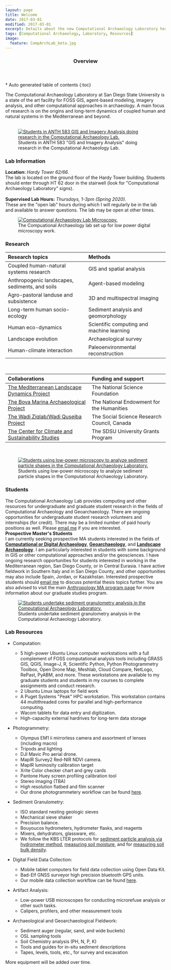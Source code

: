 ```yaml
---
layout: page
title: Welcome
date: 2017-03-01
modified: 2017-03-01
excerpt: Details about the new Computational Archaeology Laboratory here at San Diego State University.
tags: [Computational Archaeology, Laboratory, Resources]
image:
  feature: CompArchLab_beta.jpg
---
```


<section id="table-of-contents" class="toc">
  <header>
    <h3>Overview</h3>
  </header>
<div id="drawer" markdown="1">
*  Auto generated table of contents
{:toc}
</div>
</section><!-- /#table-of-contents -->

The Computational Archaeology Laboratory at San Diego State University is a state of the art facility for FOSS GIS, agent-based modeling, imagery analysis, and other computational approaches in archaeology. A main focus of research is on the origins and long-term dynamics of coupled human and natural systems in the Mediterranean and beyond. 
<br><br>

<figure>
	<a href="/images/CompArch_Students.jpg"><img src="/images/CompArch_Students.jpg" alt="Students in ANTH 583 GIS and Imagery Analysis doing research in the Computational Archaeology Lab."></a>
	<figcaption>Students in ANTH 583 "GIS and Imagery Analysis" doing research in the Computational Archaeology Lab.</figcaption>
</figure>


### Lab Information

**Location:** *Hardy Tower 62/66.* 
<br>
The lab is located on the ground floor of the Hardy Tower building. Students should enter through HT 62 door in the stairwell (look for "Computational Archaeology Laboratory" signs).
<br>
<br>
**Supervised Lab Hours:** *Thursdays, 1-3pm (Spring 2020).* 
<br>
These are the "open lab" hours during which I will regularly be in the lab and available to answer questions. The lab may be open at other times.

<figure>
	<a href="/images/CompArch_equipment.jpg"><img src="/images/CompArch_equipment.jpg" alt="Computational Archaeology Lab Microscopy."></a>
	<figcaption>The Compuational Archaeology lab set up for low power digital microscopy work.</figcaption>
</figure>

### Research

|**Research topics**   | **Methods**   |
|:--|:--|
| Coupled human-natural systems research   | GIS and spatial analysis   |
| Anthropogenic landscapes, sediments, and soils   | Agent-based modeling   |
| Agro-pastoral landuse and subsistence | 3D and multispectral imaging |
| Long-term human socio-ecology | Sediment analysis and geomorphology |
| Human eco-dynamics |  Scientific computing and machine learning | 
| Landscape evolution | Archaeological survey | 
| Human-climate interaction | Paleoenvironmental reconstruction |

<br>

|**Collaborations**| **Funding and support**|
|:--|:--|
|[The Mediterranean Landscape Dynamics Project](http://medland.asu.edu)| The National Science Foundation |
| [The Bova Marina Archaeological Project](http://www.arch.cam.ac.uk/research/projects/bova-marina/) | The National Endowment for the Humanities |
| [The Wadi Ziqlab/Wadi Quseiba Project](http://homes.chass.utoronto.ca/%7Ebanning/Ziqlab/) | The Social Science Research Council, Canada |
| [The Center for Climate and Sustainability Studies](http://c2s2.sdsu.edu/) | The SDSU University Grants Program |

<br>

<figure>
	<a href="/images/SDSU_COMPARCH_Low_Power_Microscopy.jpg"><img src="/images/SDSU_COMPARCH_Low_Power_Microscopy.jpg" alt="Students using low-power microscopy to analyze sediment particle shapes in the Computational Archaeology Laboratory."></a>
	<figcaption>Students using low-power microscopy to analyze sediment particle shapes in the Computational Archaeology Laboratory.</figcaption>
</figure>

### Students

The Computational Archaeology Lab provides computing and other resources for undergraduate and graduate student research in the fields of Computational Archaeology and Geoarchaeology. There are ongoing opportunities for undergraduate student research volunteers and internships (for credit). There may be a limited number of paid hourly positions as well. Please [email me](iullah@sdsu.edu) if you are interested.
<br>
**Prospective Master's Students**
<br>
I am currently seeking prospective MA students interested in the fields of [**Computational or Digital Archaeology**](http://isaacullah.github.io/What-is-Computational-Archaeology/), [**Geoarchaeology**](https://en.wikipedia.org/wiki/Geoarchaeology), and [**Landscape Archaeology**](https://en.wikipedia.org/wiki/Landscape_archaeology). I am particularly interested in students with some background in GIS or other computational approaches and/or the geosciences. I have ongoing research opportunities for students interested in working in the Mediterranean region, San Diego County, or in Central Eurasia. I have active fieldwork in Southern Italy and in San Diego County, and other opportunities may also include Spain, Jordan, or Kazakhstan. Interested prospective students should [email me](iullah@sdsu.edu) to discuss potential thesis topics further. You are also advised to visit the main [Anthropology MA program page](http://anthropology.sdsu.edu/graduate/index.html) for more information about our graduate studies program.

<figure>
	<a href="/images/Granulomtery.jpg"><img src="/images/Granulometry.jpg" alt="Students undertake sediment granulometry analysis in the Computational Archaeology Laboratory."></a>
	<figcaption>Students undertake sediment granulometry analysis in the Computational Archaeology Laboratory.</figcaption>
</figure>

### Lab Resources

* Computation:
	* 5 high-power Ubuntu Linux computer workstations with a full complement of FOSS computational analysis tools including GRASS GIS, QGIS, Image-J, R, Scientific Python, Python Photogrammetry Toolbox, Open Drone Map, Meshlab, Cloud Compare, NetLogo, RePast, PyABM, and more. These workstations are available to my graduate students and students in my courses to complete assignments and conduct research.
	* 2 Ubuntu Linux laptops for field work
	* A Puget Systems "Peak" HPC workstation. This workstation contains 44 multithreaded cores for parallel and high-performance computing.
	* Wacom tablets for data entry and digitization.
	* High-capacity external hardrives for long-term data storage
	
* Photogrammetry:
	* Olympus EM1 ii mirrorless camera and assortment of lenses (including macro)
	* Tripods and lighting
	* DJI Mavic Pro aerial drone. 
	* MapIR Survey2 Red-NIR NDVI camera.
	* MapIR luminosity calibration target
	* Xrite Color checker chart and grey cards
	* Pantone Huey screen profiling calibration tool
	* Stereo imaging (TBA)
	* High resolution flatbed and film scanner
	* Our drone photogrammetery workflow can be found [here](http://isaacullah.github.io/Digital-Data-Collection-for-Field-Sciences/).
	
* Sediment Granulometry:
	* ISO standard nesting geologic sieves
	* Mechanical sieve shaker
	* Precision balance.
	* Bouyoucos hydrometers, hydrometer flasks, and reagents
	* Mixers, dehydrators, glassware, etc.
	* We follow the KBS LTER protocols for [sediment particle analysis via hydrometer method](https://lter.kbs.msu.edu/protocols/108), [measuring soil moisture](https://lter.kbs.msu.edu/protocols/24), and for [measuring soil bulk density](https://lter.kbs.msu.edu/protocols/110). 

* Digital Field Data Collection:
	* Mobile tablet computers for field data collection using Open Data Kit.
	* Bad-Elf GNSS surveyor high precision bluetooth GPS units.
	* Our mobile data collection workflow can be found [here](http://isaacullah.github.io/Digital-Data-Collection-for-Field-Sciences/).
	
* Artifact Analysis:
	* Low-power USB microscopes for conducting microrefuse analysis or other such tasks.
	* Calipers, profilers, and other measurement tools

* Archaeological and Geoarchaeological Fieldwork:
	* Sediment auger (regular, sand, and wide buckets)
	* OSL sampling tools
	* Soil Chemistry analysis (PH, N, P, K)
	* Tools and guides for in-situ sediment descriptions
	* Tapes, levels, tools, etc., for survey and excavation

More equipment will be added over time.




